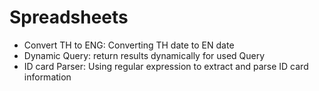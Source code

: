 # Spreadsheets
- Convert TH to ENG: Converting TH date to EN date
- Dynamic Query: return results dynamically for used Query
- ID card Parser: Using regular expression to extract and parse ID card information
